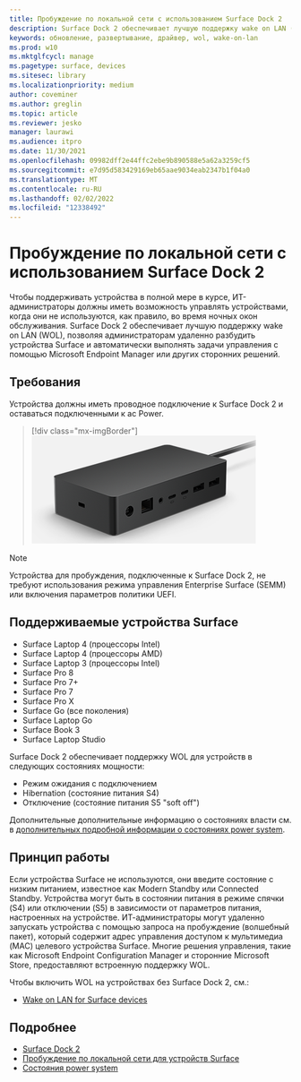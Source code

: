 ```yaml
---
title: Пробуждение по локальной сети с использованием Surface Dock 2
description: Surface Dock 2 обеспечивает лучшую поддержку wake on LAN (WOL), позволяя администраторам удаленно разбудить устройства и автоматически выполнять задачи управления.
keywords: обновление, развертывание, драйвер, wol, wake-on-lan
ms.prod: w10
ms.mktglfcycl: manage
ms.pagetype: surface, devices
ms.sitesec: library
ms.localizationpriority: medium
author: coveminer
ms.author: greglin
ms.topic: article
ms.reviewer: jesko
manager: laurawi
ms.audience: itpro
ms.date: 11/30/2021
ms.openlocfilehash: 09982dff2e44ffc2ebe9b890588e5a62a3259cf5
ms.sourcegitcommit: e7d95d583429169eb65aae9034eab2347b1f04a0
ms.translationtype: MT
ms.contentlocale: ru-RU
ms.lasthandoff: 02/02/2022
ms.locfileid: "12338492"
---
```

# <a name="wake-on-lan-with-surface-dock-2"></a>Пробуждение по локальной сети с использованием Surface Dock 2

Чтобы поддерживать устройства в полной мере в курсе, ИТ-администраторы должны иметь возможность управлять устройствами, когда они не используются, как правило, во время ночных окон обслуживания. Surface Dock 2 обеспечивает лучшую поддержку wake on LAN (WOL), позволяя администраторам удаленно разбудить устройства Surface и автоматически выполнять задачи управления с помощью Microsoft Endpoint Manager или других сторонних решений.

## <a name="requirements"></a>Требования

Устройства должны иметь проводное подключение к Surface Dock 2 и оставаться подключенными к ac Power.

> [!div class="mx-imgBorder"]
> ![Surface Dock 2.](images/surface-dock2-angled.png)

> [!NOTE]
> Устройства для пробуждения, подключенные к Surface Dock 2, не требуют использования режима управления Enterprise Surface (SEMM) или включения параметров политики UEFI.
 
## <a name="supported-surface-devices"></a>Поддерживаемые устройства Surface

- Surface Laptop 4 (процессоры Intel)
- Surface Laptop 4 (процессоры AMD)
- Surface Laptop 3 (процессоры Intel)
- Surface Pro 8
- Surface Pro 7+
- Surface Pro 7
- Surface Pro X
- Surface Go (все поколения)
- Surface Laptop Go
- Surface Book 3
- Surface Laptop Studio

Surface Dock 2 обеспечивает поддержку WOL для устройств в следующих состояниях мощности:

- Режим ожидания с подключением
- Hibernation (состояние питания S4)
- Отключение (состояние питания S5 "soft off")

Дополнительные дополнительные информацию о состояниях власти см. в [дополнительных подробной информации о состояниях power system](/windows/win32/power/system-power-states).

## <a name="how-it-works"></a>Принцип работы

Если устройства Surface не используются, они введите состояние с низким питанием, известное как Modern Standby или Connected Standby. Устройства могут быть в состоянии питания в режиме спячки (S4) или отключении (S5) в зависимости от параметров питания, настроенных на устройстве. ИТ-администраторы могут удаленно запускать устройства с помощью запроса на пробуждение (волшебный пакет), который содержит адрес управления доступом к мультимедиа (MAC) целевого устройства Surface. Многие решения управления, такие как Microsoft Endpoint Configuration Manager и сторонние Microsoft Store, предоставляют встроенную поддержку WOL.

Чтобы включить WOL на устройствах без Surface Dock 2, см.:

- [Wake on LAN for Surface devices](wake-on-lan-for-surface-devices.md)

## <a name="learn-more"></a>Подробнее

- [Surface Dock 2](https://www.microsoft.com/p/surface-dock-2-for-business/8q4hgc6kbmdq?)
- [Пробуждение по локальной сети для устройств Surface](wake-on-lan-for-surface-devices.md)
- [Состояния power system](/windows/win32/power/system-power-states)

